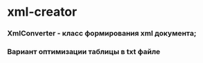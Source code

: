 # xml-creator

### XmlConverter - класс формирования xml документа;
### Вариант оптимизации таблицы в txt файле
